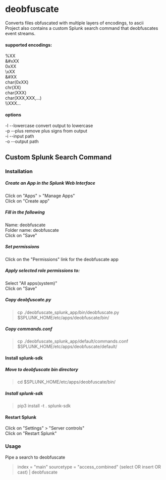 # deobfuscate
Converts files obfuscated with multiple layers of encodings, to ascii<br>
Project also contains a custom Splunk search command that deobfuscates event streams.<br>

#### supported encodings:
%XX<br>
&#xXX<br>
0xXX<br>
\\xXX<br>
&#XX<br>
char(0xXX)<br>
chr(XX)<br>
char(XXX)<br>
char(XXX,XXX,...)<br>
\\\\XXX...<br>


#### options
-l --lowercase convert output to lowercase<br>
-p --plus remove plus signs from output<br>
-i --input path <br>
-o --output path<br>

## Custom Splunk Search Command
### Installation
##### Create an App in the Splunk Web Interface
Click on "Apps" > "Manage Apps"<br>
Click on "Create app"<br>

##### Fill in the following
Name: deobfuscate<br>
Folder name: deobfuscate<br>
Click on "Save"<br>

##### Set permissions
Click on the "Permissions" link for the deobfuscate app <br>
##### Apply selected role permissions to:
Select "All apps(system)"<br>
Click on "Save"<br>

##### Copy deobfuscate.py
> cp ./deobfuscate_splunk_app/bin/deobfuscate.py $SPLUNK_HOME/etc/apps/deobfuscate/bin/<br>

##### Copy commands.conf 
>cp ./deobfuscate_splunk_app/default/commands.conf $SPLUNK_HOME/etc/apps/deobfuscate/default/<br>

#### Install splunk-sdk
##### Move to deobfuscate bin directory
>cd $SPLUNK_HOME/etc/apps/deobfuscate/bin/<br>

##### Install splunk-sdk 
>pip3 install -t . splunk-sdk

#### Restart Splunk
Click on "Settings" > "Server controls"<br>
Click on "Restart Splunk"<br>

### Usage
Pipe a search to deobfuscate
>index = "main" sourcetype = "access_combined" (select OR insert OR cast) | deobfuscate

